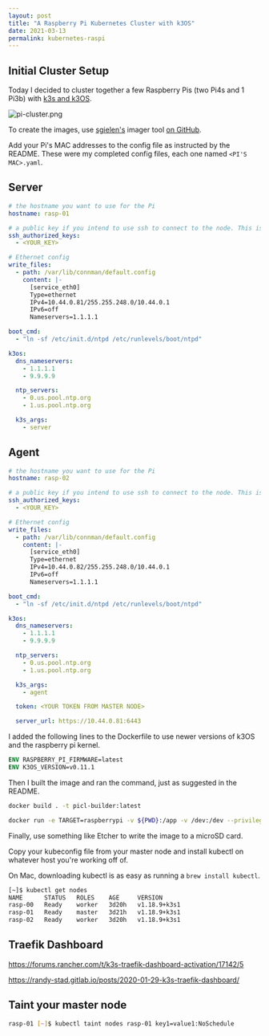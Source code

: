```yaml
---
layout: post
title: "A Raspberry Pi Kubernetes Cluster with k3OS"
date: 2021-03-13
permalink: kubernetes-raspi
---
```


## Initial Cluster Setup 

Today I decided to cluster together a few Raspberry Pis (two Pi4s and 1 Pi3b) with [k3s and k3OS](https://github.com/rancher/k3OS#quick-start).

![pi-cluster.png]({{site.url}}/assets/resources-kubernetes-raspi/pi-cluster.png)

To create the images, use [sgielen's](https://github.com/sgielen) imager tool [on GitHub](https://github.com/sgielen/picl-k3OS-image-generator).  


Add your Pi's MAC addresses to the config file as instructed by the README. These were my completed config files, each one named `<PI'S MAC>.yaml`.

## Server
```yaml
# the hostname you want to use for the Pi
hostname: rasp-01

# a public key if you intend to use ssh to connect to the node. This is highly recommended since k3OS has no root user.
ssh_authorized_keys:
  - <YOUR_KEY>

# Ethernet config
write_files:
  - path: /var/lib/connman/default.config
    content: |-
      [service_eth0]
      Type=ethernet
      IPv4=10.44.0.81/255.255.248.0/10.44.0.1
      IPv6=off
      Nameservers=1.1.1.1

boot_cmd:
  - "ln -sf /etc/init.d/ntpd /etc/runlevels/boot/ntpd"

k3os:
  dns_nameservers:
    - 1.1.1.1
    - 9.9.9.9

  ntp_servers:
    - 0.us.pool.ntp.org
    - 1.us.pool.ntp.org

  k3s_args:
    - server
```


## Agent
```yaml
# the hostname you want to use for the Pi
hostname: rasp-02

# a public key if you intend to use ssh to connect to the node. This is highly recommended since k3OS has no root user.
ssh_authorized_keys:
  - <YOUR_KEY>

# Ethernet config
write_files:
  - path: /var/lib/connman/default.config
    content: |-
      [service_eth0]
      Type=ethernet
      IPv4=10.44.0.82/255.255.248.0/10.44.0.1
      IPv6=off
      Nameservers=1.1.1.1

boot_cmd:
  - "ln -sf /etc/init.d/ntpd /etc/runlevels/boot/ntpd"

k3os:
  dns_nameservers:
    - 1.1.1.1
    - 9.9.9.9

  ntp_servers:
    - 0.us.pool.ntp.org
    - 1.us.pool.ntp.org

  k3s_args:
    - agent

  token: <YOUR TOKEN FROM MASTER NODE>

  server_url: https://10.44.0.81:6443

```

I added the following lines to the Dockerfile to use newer versions of k3OS and the raspberry pi kernel.

```Dockerfile
ENV RASPBERRY_PI_FIRMWARE=latest
ENV K3OS_VERSION=v0.11.1
```

Then I built the image and ran the command, just as suggested in the README.

```bash
docker build . -t picl-builder:latest

docker run -e TARGET=raspberrypi -v ${PWD}:/app -v /dev:/dev --privileged picl-builder:latest
```

Finally, use something like Etcher to write the image to a microSD card.

Copy your kubeconfig file from your master node and install kubectl on whatever host you're working off of. 

On Mac, downloading kubectl is as easy as running a `brew install kubectl`.


```bash
[~]$ kubectl get nodes
NAME      STATUS   ROLES    AGE     VERSION
rasp-00   Ready    worker   3d20h   v1.18.9+k3s1
rasp-01   Ready    master   3d21h   v1.18.9+k3s1
rasp-02   Ready    worker   3d20h   v1.18.9+k3s1
```

## Traefik Dashboard

https://forums.rancher.com/t/k3s-traefik-dashboard-activation/17142/5

https://randy-stad.gitlab.io/posts/2020-01-29-k3s-traefik-dashboard/ 

## Taint your master node

```bash
rasp-01 [~]$ kubectl taint nodes rasp-01 key1=value1:NoSchedule
```

##